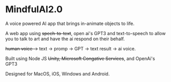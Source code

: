# MindfulAI2.0
A voice powered AI app that brings in-animate objects to life.

A web app using ~~spech-to-text~~, open ai's GPT3 and text-to-speech to allow you to talk to art and have the ai respond on their behalf.

~~human voice ->~~ text -> promp -> GPT -> text result -> ai voice.

Built using Node JS ~~Unity, Microsoft Congative Services~~, and OpenAi's GPT3

Designed for MacOS, iOS, Windows and Android.
